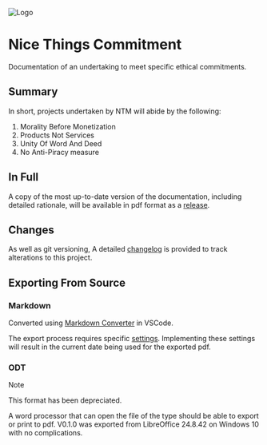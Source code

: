 ![Logo](./source/logo.svg)

# Nice Things Commitment

Documentation of an undertaking to meet specific ethical commitments.

## Summary

In short, projects undertaken by NTM will abide by the following:

1. Morality Before Monetization
2. Products Not Services
3. Unity Of Word And Deed
4. No Anti-Piracy measure

## In Full

A copy of the most up-to-date version of the documentation, including detailed rationale, will be available in pdf format as a [release](https://github.com/Nice-Things-Media/Commitment/releases).

## Changes

As well as git versioning, A detailed [changelog](./Changelog.md) is provided to track alterations to this project.

## Exporting From Source

### Markdown

Converted using [Markdown Converter](https://marketplace.visualstudio.com/items?itemName=manuth.markdown-converter) in VSCode.

The export process requires specific [settings](./settings/Settings.md). Implementing these settings will result in the current date being used for the exported pdf.

### ODT

> [!NOTE]
> This format has been depreciated.

A word processor that can open the file of the type should be able to export or print to pdf. V0.1.0 was exported from LibreOffice 24.8.42 on Windows 10 with no complications.

